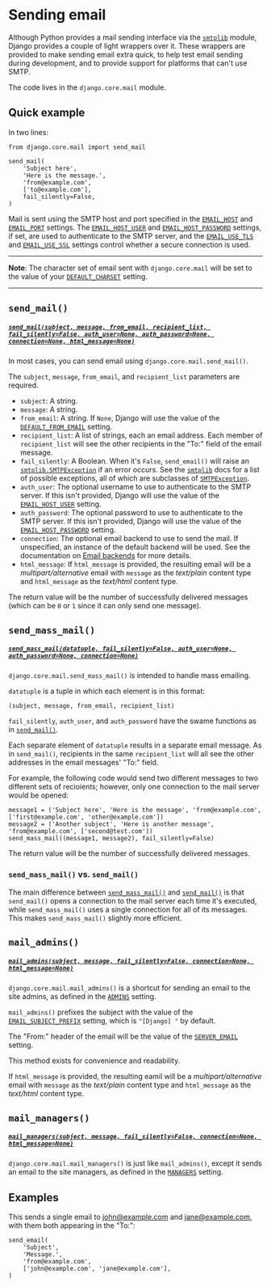 # Sending email

Although Python provides a mail sending interface via the [`smtplib`](https://docs.python.org/3/library/smtplib.html#module-smtplib) module, Django provides a couple of light wrappers over it. These wrappers are provided to make sending email extra quick, to help test email sending during development, and to provide support for platforms that can't use SMTP.

The code lives in the `django.core.mail` module.

## Quick example

In two lines:
```
from django.core.mail import send_mail

send_mail(
    'Subject here',
    'Here is the message.',
    'from@example.com',
    ['to@example.com'],
    fail_silently=False,
)
```
Mail is sent using the SMTP host and port specified in the [`EMAIL_HOST`](https://docs.djangoproject.com/en/4.0/ref/settings/#std:setting-EMAIL_HOST) and [`EMAIL_PORT`](https://docs.djangoproject.com/en/4.0/ref/settings/#std:setting-EMAIL_PORT) settings. The [`EMAIL_HOST_USER`](https://docs.djangoproject.com/en/4.0/ref/settings/#std:setting-EMAIL_HOST_USER) and [`EMAIL_HOST_PASSWORD`](https://docs.djangoproject.com/en/4.0/ref/settings/#std:setting-EMAIL_HOST_PASSWORD) settings, if set, are used to authenticate to the SMTP server, and the [`EMAIL_USE_TLS`](https://docs.djangoproject.com/en/4.0/ref/settings/#std:setting-EMAIL_USE_TLS) and [`EMAIL_USE_SSL`](https://docs.djangoproject.com/en/4.0/ref/settings/#std:setting-EMAIL_USE_SSL) settings control whether a secure connection is used.

<hr>

**Note**: The character set of email sent with `django.core.mail` will be set to the value of your [`DEFAULT_CHARSET`](https://docs.djangoproject.com/en/4.0/ref/settings/#std:setting-DEFAULT_CHARSET) setting.

<hr>

## `send_mail()`

##### [`send_mail(subject, message, from_email, recipient_list, fail_silently=False, auth_user=None, auth_password=None, connection=None, html_message=None)`](https://docs.djangoproject.com/en/4.0/_modules/django/core/mail/#send_mail)

In most cases, you can send email using `django.core.mail.send_mail()`.

The `subject`, `message`, `from_email`, and `recipient_list` parameters are required.

* `subject`: A string.
* `message`: A string.
* `from_email`: A string. If `None`, Django will use the value of the [`DEFAULT_FROM_EMAIL`](https://docs.djangoproject.com/en/4.0/ref/settings/#std:setting-DEFAULT_FROM_EMAIL) setting.
* `recipient_list`: A list of strings, each an email address. Each member of `recipient_list` will see the other recipients in the "To:" field of the email message.
* `fail_silently`: A Boolean. When it's `False`, `send_email()` will raise an [`smtplib.SMTPException`](https://docs.python.org/3/library/smtplib.html#smtplib.SMTPException) if an error occurs. See the [`smtplib`](https://docs.python.org/3/library/smtplib.html#module-smtplib) docs for a list of possible exceptions, all of which are subclasses of [`SMTPException`](https://docs.python.org/3/library/smtplib.html#smtplib.SMTPException).
* `auth_user`: The optional username to use to authenticate to the SMTP server. If this isn't provided, Django will use the value of the [`EMAIL_HOST_USER`](https://docs.djangoproject.com/en/4.0/ref/settings/#std:setting-EMAIL_HOST_USER) setting.
* `auth_password`: The optional password to use to authenticate to the SMTP server. If this isn't provided, Django will use the value of the [`EMAIL_HOST_PASSWORD`](https://docs.djangoproject.com/en/4.0/ref/settings/#std:setting-EMAIL_HOST_PASSWORD) setting.
* `connection`: The optional email backend to use to send the mail. If unspecified, an instance of the default backend will be used. See the documentation on [Email backends]() for more details. <!-- "Email backends" below -->
* `html_message`: If `html_message` is provided, the resulting email will be a *multipart/alternative* email with `message` as the *text/plain* content type and `html_message` as the *text/html* content type.

The return value will be the number of successfully delivered messages (which can be `0` or `1` since it can only send one message).

## `send_mass_mail()`

##### [`send_mass_mail(datatuple, fail_silently=False, auth_user=None, auth_password=None, connection=None)`](https://docs.djangoproject.com/en/4.0/_modules/django/core/mail/#send_mass_mail)

`django.core.mail.send_mass_mail()` is intended to handle mass emailing.

`datatuple` is a tuple in which each element is in this format:
```
(subject, message, from_email, recipient_list)
```
`fail_silently`, `auth_user`, and `auth_password` have the swame functions as in [`send_mail()`](). <!-- just above -->

Each separate element of `datatuple` results in a separate email message. As in `send_mail()`, recipients in the same `recipient_list` will all see the other addresses in the email messages' "To:" field.

For example, the following code would send two different messages to two different sets of recioients; however, only one connection to the mail server would be opened:
```
message1 = ('Subject here', 'Here is the message', 'from@example.com', ['first@example.com', 'other@example.com'])
message2 = ('Another subject', 'Here is another message', 'from@example.com', ['second@test.com'])
send_mass_mail((message1, message2), fail_silently=False)
```
The return value will be the number of successfully delivered messages.

### `send_mass_mail()` vs. `send_mail()`

The main difference between [`send_mass_mail()`]() and [`send_mail()`]() <!-- both above --> is that `send_mail()` opens a connection to the mail server each time it's executed, while `send_mass_mail()` uses a single connection for all of its messages. This makes `send_mass_mail()` slightly more efficient.

## `mail_admins()`

##### [`mail_admins(subject, message, fail_silently=False, connection=None, html_message=None)`](https://docs.djangoproject.com/en/4.0/_modules/django/core/mail/#mail_admins)

`django.core.mail.mail_admins()` is a shortcut for sending an email to the site admins, as defined in the [`ADMINS`](https://docs.djangoproject.com/en/4.0/ref/settings/#std:setting-ADMINS) setting.

`mail_admins()` prefixes the subject with the value of the [`EMAIL_SUBJECT_PREFIX`](https://docs.djangoproject.com/en/4.0/ref/settings/#std:setting-EMAIL_SUBJECT_PREFIX) setting, which is `"[Django] "` by default.

The "From:" header of the email will be the value of the [`SERVER_EMAIL`](https://docs.djangoproject.com/en/4.0/ref/settings/#std:setting-SERVER_EMAIL) setting.

This method exists for convenience and readability.

If `html_message` is provided, the resulting eamil will be a *multipart/alternative* email with `message` as the *text/plain* content type and `html_message` as the *text/html* content type.

## `mail_managers()`

##### [`mail_managers(subject, message, fail_silently=False, connection=None, html_message=None)`](https://docs.djangoproject.com/en/4.0/_modules/django/core/mail/#mail_managers)

`django.core.mail.mail_managers()` is just like `mail_admins()`, except it sends an email to the site managers, as defined in the [`MANAGERS`](https://docs.djangoproject.com/en/4.0/ref/settings/#std:setting-MANAGERS) setting.

## Examples

This sends a single email to john@example.com and jane@example.com, with them both appearing in the "To:":
```
send_email(
    'Subject',
    'Message.',
    'from@example.com',
    ['john@example.com', 'jane@example.com'],
)
```